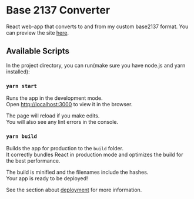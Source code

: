 # Base 2137 Converter

React web-app that converts to and from my custom base2137 format. You can preview the site [here](https://blissful-hugle-1420b7.netlify.app/).

## Available Scripts

In the project directory, you can run(make sure you have node.js and yarn installed):

### `yarn start`

Runs the app in the development mode.\
Open [http://localhost:3000](http://localhost:3000) to view it in the browser.

The page will reload if you make edits.\
You will also see any lint errors in the console.

### `yarn build`

Builds the app for production to the `build` folder.\
It correctly bundles React in production mode and optimizes the build for the best performance.

The build is minified and the filenames include the hashes.\
Your app is ready to be deployed!

See the section about [deployment](https://facebook.github.io/create-react-app/docs/deployment) for more information.
